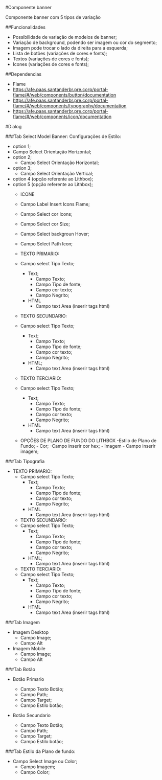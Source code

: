 #Componente banner

Componente banner com 5 tipos de variação

##Funcionalidades

 - Possibilidade de variação de modelos de banner;
 - Variação de background, podendo ser imagem ou cor do segmento;
 - Imagem pode trocar o lado da direita para a esquerda;
 - Lista de botões (variações de cores e fonts);
 - Textos (variações de cores e fonts);
 - Icones (variações de cores e fonts);

 ##Dependencias
  - Flame
   - https://afe.paas.santanderbr.pre.corp/portal-flame/#/web/components/button/documentation
   - https://afe.paas.santanderbr.pre.corp/portal-flame/#/web/components/typography/documentation
   - https://afe.paas.santanderbr.pre.corp/portal-flame/#/web/components/icon/documentation

 #Dialog

###Tab Select Model Banner: Configurações de Estilo:
 - option 1;
  - Campo Select Orientação Horizontal;
 - option 2;
   - Campo Select Orientação Horizontal;
 - option 3;
    - Campo Select Orientação Vertical;
 - option 4 (opção referente ao Lithbox);  
 - option 5 (opção referente ao Lithbox);
     - ICONE
      - Campo Label Insert Icons Flame;
      - Campo Select cor Icons;
      - Campo Select cor Size;
      - Campo Select backgroun Hover;
      - Campo Select Path Icon;

   - TEXTO PRIMARIO:
    - Campo select Tipo Texto;
         - Text;
            - Campo Texto;
            - Campo Tipo de fonte;
            - Campo cor texto;
            - Campo Negrito;
         - HTML
            - Campo text Area (inserir tags html)
   - TEXTO SECUNDARIO:
    - Campo select Tipo Texto;
         - Text;
            - Campo Texto;
            - Campo Tipo de fonte;
            - Campo cor texto;
            - Campo Negrito;
         - HTML;
            - Campo text Area (inserir tags html)
   - TEXTO TERCIARIO:
    - Campo select Tipo Texto;
         - Text;
            - Campo Texto;
            - Campo Tipo de fonte;
            - Campo cor texto;
            - Campo Negrito;
         - HTML
            - Campo text Area (inserir tags html)

   - OPÇÕES DE PLANO DE FUNDO DO LITHBOX
      -Estilo de Plano de Fundo;
         - Cor;
            -Campo inserir cor hex;
         - Imagem
            - Campo inserir imagem;



###Tab Tipografia

- TEXTO PRIMARIO:
    - Campo select Tipo Texto;
         - Text;
            - Campo Texto;
            - Campo Tipo de fonte;
            - Campo cor texto;
            - Campo Negrito;
         - HTML
            - Campo text Area (inserir tags html)
   - TEXTO SECUNDARIO:
    - Campo select Tipo Texto;
         - Text;
            - Campo Texto;
            - Campo Tipo de fonte;
            - Campo cor texto;
            - Campo Negrito;
         - HTML;
            - Campo text Area (inserir tags html)
   - TEXTO TERCIARIO:
    - Campo select Tipo Texto;
         - Text;
            - Campo Texto;
            - Campo Tipo de fonte;
            - Campo cor texto;
            - Campo Negrito;
         - HTML
            - Campo text Area (inserir tags html)


###Tab Imagem

   - Imagem Desktop
     - Campo Image;
     - Campo Alt
   - Imagem Mobile
     - Campo Image;
     - Campo Alt

###Tab Botão

   - Botão Primario
     - Campo Texto Botão;
     - Campo Path;
     - Campo Target;
     - Campo Estilo botão;

   - Botão Secundario
     - Campo Texto Botão;
     - Campo Path;
     - Campo Target;
     - Campo Estilo botão;  


###Tab Estilo da Plano de fundo:

- Campo Select Image ou Color;
    - Campo Imagem;
    - Campo Color;